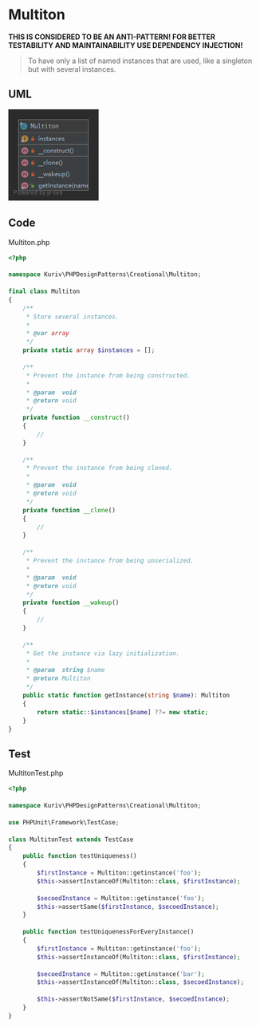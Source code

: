 # Multiton

**THIS IS CONSIDERED TO BE AN ANTI-PATTERN! FOR BETTER TESTABILITY AND MAINTAINABILITY USE DEPENDENCY INJECTION!**

> To have only a list of named instances that are used, like a singleton but with several instances.

## UML

![Multiton](Multiton.png)

## Code

Multiton.php

```php
<?php

namespace Kuriv\PHPDesignPatterns\Creational\Multiton;

final class Multiton
{
    /**
     * Store several instances.
     *
     * @var array
     */
    private static array $instances = [];

    /**
     * Prevent the instance from being constructed.
     *
     * @param  void
     * @return void
     */
    private function __construct()
    {
        //
    }

    /**
     * Prevent the instance from being cloned.
     *
     * @param  void
     * @return void
     */
    private function __clone()
    {
        //
    }

    /**
     * Prevent the instance from being unserialized.
     *
     * @param  void
     * @return void
     */
    private function __wakeup()
    {
        //
    }

    /**
     * Get the instance via lazy initialization.
     *
     * @param  string $name
     * @return Multiton
     */
    public static function getInstance(string $name): Multiton
    {
        return static::$instances[$name] ??= new static;
    }
}

```

## Test

MultitonTest.php

```php
<?php

namespace Kuriv\PHPDesignPatterns\Creational\Multiton;

use PHPUnit\Framework\TestCase;

class MultitonTest extends TestCase
{
    public function testUniqueness()
    {
        $firstInstance = Multiton::getinstance('foo');
        $this->assertInstanceOf(Multiton::class, $firstInstance);

        $secoedInstance = Multiton::getinstance('foo');
        $this->assertSame($firstInstance, $secoedInstance);
    }

    public function testUniquenessForEveryInstance()
    {
        $firstInstance = Multiton::getinstance('foo');
        $this->assertInstanceOf(Multiton::class, $firstInstance);

        $secoedInstance = Multiton::getinstance('bar');
        $this->assertInstanceOf(Multiton::class, $secoedInstance);

        $this->assertNotSame($firstInstance, $secoedInstance);
    }
}

```

